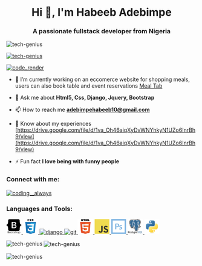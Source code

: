 <h1 align="center">Hi 👋, I'm Habeeb Adebimpe</h1>
<h3 align="center">A passionate fullstack developer from Nigeria</h3>

<p align="left"> <img src="https://komarev.com/ghpvc/?username=tech-genius&label=Profile%20views&color=0e75b6&style=flat" alt="tech-genius" /> </p>

<p align="left"> <a href="https://github.com/ryo-ma/github-profile-trophy"><img src="https://github-profile-trophy.vercel.app/?username=tech-genius" alt="tech-genius" /></a> </p>

<p align="left"> <a href="https://twitter.com/code_render" target="blank"><img src="https://img.shields.io/twitter/follow/code_render?logo=twitter&style=for-the-badge" alt="code_render" /></a> </p>

- 🔭 I’m currently working on an eccomerce website for shopping meals, users can also book table and event reservations [Meal Tab](meal-tab.herokuapp.com)

- 💬 Ask me about **Html5, Css, Django, Jquery, Bootstrap**

- 📫 How to reach me **adebimpehabeeb10@gmail.com**

- 📄 Know about my experiences [https://drive.google.com/file/d/1va_Oh46aiqXyDvWNYhkyN1UZo6InrBh9/view](https://drive.google.com/file/d/1va_Oh46aiqXyDvWNYhkyN1UZo6InrBh9/view)

- ⚡ Fun fact **I love being with funny people**

<h3 align="left">Connect with me:</h3>
<p align="left">
<a href="https://twitter.com/coding__always" target="blank"><img align="center" src="https://raw.githubusercontent.com/rahuldkjain/github-profile-readme-generator/master/src/images/icons/Social/twitter.svg" alt="coding__always" height="30" width="40" /></a>
</p>

<h3 align="left">Languages and Tools:</h3>
<p align="left"> <a href="https://getbootstrap.com" target="_blank" rel="noreferrer"> <img src="https://raw.githubusercontent.com/devicons/devicon/master/icons/bootstrap/bootstrap-plain-wordmark.svg" alt="bootstrap" width="40" height="40"/> </a> <a href="https://www.w3schools.com/css/" target="_blank" rel="noreferrer"> <img src="https://raw.githubusercontent.com/devicons/devicon/master/icons/css3/css3-original-wordmark.svg" alt="css3" width="40" height="40"/> </a> <a href="https://www.djangoproject.com/" target="_blank" rel="noreferrer"> <img src="https://cdn.worldvectorlogo.com/logos/django.svg" alt="django" width="40" height="40"/> </a> <a href="https://git-scm.com/" target="_blank" rel="noreferrer"> <img src="https://www.vectorlogo.zone/logos/git-scm/git-scm-icon.svg" alt="git" width="40" height="40"/> </a> <a href="https://www.w3.org/html/" target="_blank" rel="noreferrer"> <img src="https://raw.githubusercontent.com/devicons/devicon/master/icons/html5/html5-original-wordmark.svg" alt="html5" width="40" height="40"/> </a> <a href="https://developer.mozilla.org/en-US/docs/Web/JavaScript" target="_blank" rel="noreferrer"> <img src="https://raw.githubusercontent.com/devicons/devicon/master/icons/javascript/javascript-original.svg" alt="javascript" width="40" height="40"/> </a> <a href="https://www.photoshop.com/en" target="_blank" rel="noreferrer"> <img src="https://raw.githubusercontent.com/devicons/devicon/master/icons/photoshop/photoshop-line.svg" alt="photoshop" width="40" height="40"/> </a> <a href="https://www.postgresql.org" target="_blank" rel="noreferrer"> <img src="https://raw.githubusercontent.com/devicons/devicon/master/icons/postgresql/postgresql-original-wordmark.svg" alt="postgresql" width="40" height="40"/> </a> <a href="https://www.python.org" target="_blank" rel="noreferrer"> <img src="https://raw.githubusercontent.com/devicons/devicon/master/icons/python/python-original.svg" alt="python" width="40" height="40"/> </a> </p>

<p><img align="left" src="https://github-readme-stats.vercel.app/api/top-langs?username=tech-genius&show_icons=true&locale=en&layout=compact" alt="tech-genius" /></p>

<p>&nbsp;<img align="center" src="https://github-readme-stats.vercel.app/api?username=tech-genius&show_icons=true&locale=en" alt="tech-genius" /></p>

<p><img align="center" src="https://github-readme-streak-stats.herokuapp.com/?user=tech-genius&" alt="tech-genius" /></p>

